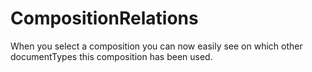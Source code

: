 # CompositionRelations

When you select a composition you can now easily see on which other documentTypes this composition has been used.

